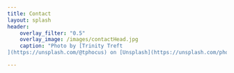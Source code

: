```yaml
---
title: Contact
layout: splash
header:
    overlay_filter: "0.5"
    overlay_image: /images/contactHead.jpg
    caption: "Photo by [Trinity Treft
](https://unsplash.com/@tphocus) on [Unsplash](https://unsplash.com/photos/UL9awo4i_4w)"

---
```

